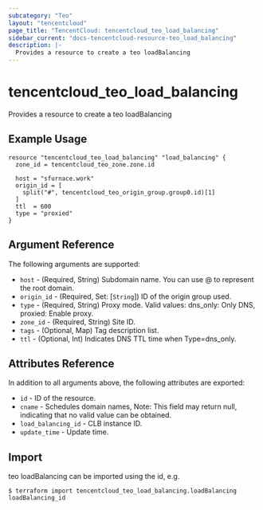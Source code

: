 ```yaml
---
subcategory: "Teo"
layout: "tencentcloud"
page_title: "TencentCloud: tencentcloud_teo_load_balancing"
sidebar_current: "docs-tencentcloud-resource-teo_load_balancing"
description: |-
  Provides a resource to create a teo loadBalancing
---
```


# tencentcloud_teo_load_balancing

Provides a resource to create a teo loadBalancing

## Example Usage

```hcl
resource "tencentcloud_teo_load_balancing" "load_balancing" {
  zone_id = tencentcloud_teo_zone.zone.id

  host = "sfurnace.work"
  origin_id = [
    split("#", tencentcloud_teo_origin_group.group0.id)[1]
  ]
  ttl  = 600
  type = "proxied"
}
```

## Argument Reference

The following arguments are supported:

* `host` - (Required, String) Subdomain name. You can use @ to represent the root domain.
* `origin_id` - (Required, Set: [`String`]) ID of the origin group used.
* `type` - (Required, String) Proxy mode. Valid values: dns_only: Only DNS, proxied: Enable proxy.
* `zone_id` - (Required, String) Site ID.
* `tags` - (Optional, Map) Tag description list.
* `ttl` - (Optional, Int) Indicates DNS TTL time when Type=dns_only.

## Attributes Reference

In addition to all arguments above, the following attributes are exported:

* `id` - ID of the resource.
* `cname` - Schedules domain names, Note: This field may return null, indicating that no valid value can be obtained.
* `load_balancing_id` - CLB instance ID.
* `update_time` - Update time.


## Import

teo loadBalancing can be imported using the id, e.g.
```
$ terraform import tencentcloud_teo_load_balancing.loadBalancing loadBalancing_id
```

